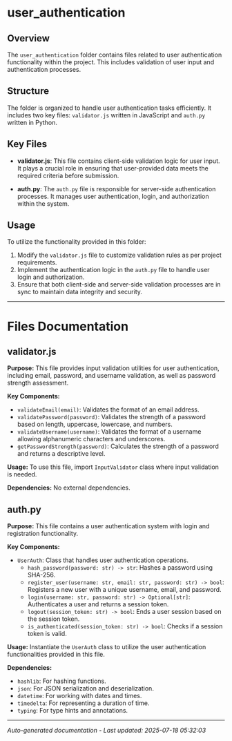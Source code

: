 # user_authentication

## Overview
The `user_authentication` folder contains files related to user authentication functionality within the project. This includes validation of user input and authentication processes.

## Structure
The folder is organized to handle user authentication tasks efficiently. It includes two key files: `validator.js` written in JavaScript and `auth.py` written in Python.

## Key Files
- **validator.js**: This file contains client-side validation logic for user input. It plays a crucial role in ensuring that user-provided data meets the required criteria before submission.
  
- **auth.py**: The `auth.py` file is responsible for server-side authentication processes. It manages user authentication, login, and authorization within the system.

## Usage
To utilize the functionality provided in this folder:
1. Modify the `validator.js` file to customize validation rules as per project requirements.
2. Implement the authentication logic in the `auth.py` file to handle user login and authorization.
3. Ensure that both client-side and server-side validation processes are in sync to maintain data integrity and security.

---

# Files Documentation

## validator.js

**Purpose:** This file provides input validation utilities for user authentication, including email, password, and username validation, as well as password strength assessment.

**Key Components:**
- `validateEmail(email)`: Validates the format of an email address.
- `validatePassword(password)`: Validates the strength of a password based on length, uppercase, lowercase, and numbers.
- `validateUsername(username)`: Validates the format of a username allowing alphanumeric characters and underscores.
- `getPasswordStrength(password)`: Calculates the strength of a password and returns a descriptive level.

**Usage:** To use this file, import `InputValidator` class where input validation is needed.

**Dependencies:** No external dependencies.

## auth.py

**Purpose:** This file contains a user authentication system with login and registration functionality.

**Key Components:**
- `UserAuth`: Class that handles user authentication operations.
  - `hash_password(password: str) -> str`: Hashes a password using SHA-256.
  - `register_user(username: str, email: str, password: str) -> bool`: Registers a new user with a unique username, email, and password.
  - `login(username: str, password: str) -> Optional[str]`: Authenticates a user and returns a session token.
  - `logout(session_token: str) -> bool`: Ends a user session based on the session token.
  - `is_authenticated(session_token: str) -> bool`: Checks if a session token is valid.

**Usage:** Instantiate the `UserAuth` class to utilize the user authentication functionalities provided in this file.

**Dependencies:** 
- `hashlib`: For hashing functions.
- `json`: For JSON serialization and deserialization.
- `datetime`: For working with dates and times.
- `timedelta`: For representing a duration of time.
- `typing`: For type hints and annotations.

---
*Auto-generated documentation - Last updated: 2025-07-18 05:32:03*
